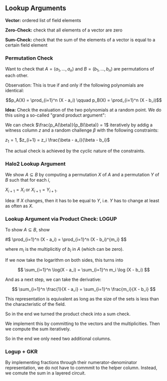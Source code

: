 ## Lookup Arguments

**Vector:** ordered list of field elements

**Zero-Check:** check that all elements of a vector are zero

**Sum-Check:** check that the sum of the elements of a vector is equal to a certain field element


### Permutation Check

Want to check that $A = (a_1, \dots ,a_n)$ and $B = (b_1, \dots, b_n)$ are permutations of each other.

Observation: This is true if and only if the following polynomials are identical:

$$p_A(X) = \prod_{i=1}^n (X - a_i) \qquad
p_B(X) = \prod_{i=1}^n (X - b_i)$$

**Idea:** Check the evaluation of the two polynomials at a random point. We do this using
a so-called "grand product argument":

We can check $\frac{p_A(\beta)}{p_B(\beta)} = 1$ iteratively by addig a witness column $z$ and a random challenge $\beta$ with the following constraints:

$z_1 = 1$,
$z_{i+1} = z_i \frac{\beta - a_i}{\beta - b_i}$

The actual check is achieved by the cyclic nature of the constraints.

### Halo2 Lookup Argument

We show $A \subseteq B$ by computing a permutation $X$ of $A$ and a permutation $Y$ of $B$ such that for each $i$,

$X_{i+1} = X_i$ or $X_{i+1} = Y_{i+1}$.

Idea: If $X$ changes, then it has to be equal to $Y$, i.e. $Y$ has to change at least as often as $X$.

### Lookup Argument via Product Check: LOGUP

To show $A \subseteq B$, show 

#$ \prod_{i=1}^n (X - a_i) = \prod_{i=1}^n (X - b_i)^{m_i} $$

where $m_i$ is the multiplicitiy of $b_i$ in $A$ (which can be zero).

If we now take the logarithm on both sides, this turns into

$$ \sum_{i=1}^n \log(X - a_i) = \sum_{i=1}^n m_i \log (X - b_i) $$

And as a next step, we can take the derivative:

$$ \sum_{i=1}^n \frac{1}{X - a_i} = \sum_{i=1}^n \frac{m_i}{X - b_i} $$

This representation is equivalent as long as the size of the sets is less than the
characteristic of the field.

So in the end we turned the product check into a sum check.

We implement this by committing to the vectors and the multiplicities. Then we compute the sum iteratively.

So in the end we only need two additional columns.

### Logup + GKR

By implementing fractions through their numerator-denominator representation, we do not have to commmit to the helper column. Instead, we comute the sum in a layered circuit.
